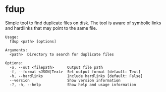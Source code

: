 # fdup
Simple tool to find duplicate files on disk. The tool is aware of symbolic links and hardlinks that may point to the same file. 

```
Usage:
  fdup <path> [options]

Arguments:
  <path>  Directory to search for duplicate files

Options:
  -o, --out <filepath>      Output file path
  -f, --format <JSON|Text>  Set output format [default: Text]
  -h, --hardlinks           Include hardlinks [default: False]
  --version                 Show version information
  -?, -h, --help            Show help and usage information
```